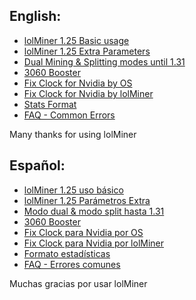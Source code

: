 ## English:
* [lolMiner 1.25 Basic usage ](https://github.com/Lolliedieb/lolMiner-releases/wiki/lolMiner-1.25---Basic-usage-(English))
* [lolMiner 1.25 Extra Parameters](https://github.com/Lolliedieb/lolMiner-releases/wiki/lolMiner-1.25---Extra-Parameters-(English)) 
* [Dual Mining & Splitting modes until 1.31](https://github.com/Lolliedieb/lolMiner-releases/wiki/Dual-Mining-&-Splitting-modes-(English_until_1.31))
* [3060 Booster](https://github.com/Lolliedieb/lolMiner-releases/wiki/3060-Booster) 
* [Fix Clock for Nvidia by OS](https://github.com/Lolliedieb/lolMiner-releases/wiki/Fix-Clock-Nvidia-for-Cuda-by-OS-(English))
* [Fix Clock for Nvidia by lolMiner](https://github.com/Lolliedieb/lolMiner-releases/wiki/Fix-Clock-Nvidia-for-Cuda-by-lolMiner-(English))
* [Stats Format](https://github.com/Lolliedieb/lolMiner-releases/wiki/Stats-Format-(English))
* [FAQ - Common Errors](https://github.com/Lolliedieb/lolMiner-releases/wiki/FAQ---Common-Errors)


Many thanks for using lolMiner

## Español:
* [lolMiner 1.25 uso básico](https://github.com/Lolliedieb/lolMiner-releases/wiki/lolMiner-1.25-uso-b%C3%A1sico-(Espa%C3%B1ol))
* [lolMiner 1.25 Parámetros Extra ](https://github.com/Lolliedieb/lolMiner-releases/wiki/lolMiner-1.25--Par%C3%A1metros-Extra-(Espa%C3%B1ol))
* [Modo dual & modo split hasta 1.31](https://github.com/Lolliedieb/lolMiner-releases/wiki/Modo-dual-&-modo-split-(Espa%C3%B1ol_hasta_1.31))
* [3060 Booster](https://github.com/Lolliedieb/lolMiner-releases/wiki/3060-Booster) 
* [Fix Clock para Nvidia por OS](https://github.com/Lolliedieb/lolMiner-releases/wiki/Fix-Clock-Nvidia-para-Cuda-por-OS-(Espa%C3%B1ol))
* [Fix Clock para Nvidia por lolMiner](https://github.com/Lolliedieb/lolMiner-releases/wiki/Fix-Clock-Nvidia-for-Cuda-por-lolMiner-(Espa%C3%B1ol))
* [Formato estadísticas](https://github.com/Lolliedieb/lolMiner-releases/wiki/Formato-estad%C3%ADsticas-(Espa%C3%B1ol))
* [FAQ - Errores comunes](https://github.com/Lolliedieb/lolMiner-releases/wiki/FAQ---Errores-comunes)

Muchas gracias por usar lolMiner


